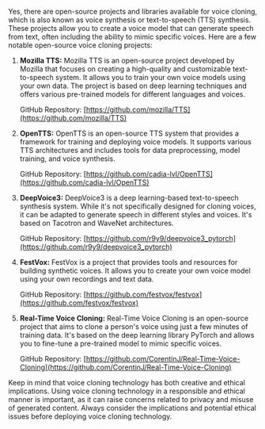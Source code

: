 Yes, there are open-source projects and libraries available for voice cloning, which is also known as voice synthesis or text-to-speech (TTS) synthesis. These projects allow you to create a voice model that can generate speech from text, often including the ability to mimic specific voices. Here are a few notable open-source voice cloning projects:

1. **Mozilla TTS:** Mozilla TTS is an open-source project developed by Mozilla that focuses on creating a high-quality and customizable text-to-speech system. It allows you to train your own voice models using your own data. The project is based on deep learning techniques and offers various pre-trained models for different languages and voices.
    
    GitHub Repository: [https://github.com/mozilla/TTS](https://github.com/mozilla/TTS)
    
2. **OpenTTS:** OpenTTS is an open-source TTS system that provides a framework for training and deploying voice models. It supports various TTS architectures and includes tools for data preprocessing, model training, and voice synthesis.
    
    GitHub Repository: [https://github.com/cadia-lvl/OpenTTS](https://github.com/cadia-lvl/OpenTTS)
    
3. **DeepVoice3:** DeepVoice3 is a deep learning-based text-to-speech synthesis system. While it's not specifically designed for cloning voices, it can be adapted to generate speech in different styles and voices. It's based on Tacotron and WaveNet architectures.
    
    GitHub Repository: [https://github.com/r9y9/deepvoice3_pytorch](https://github.com/r9y9/deepvoice3_pytorch)
    
4. **FestVox:** FestVox is a project that provides tools and resources for building synthetic voices. It allows you to create your own voice model using your own recordings and text data.
    
    GitHub Repository: [https://github.com/festvox/festvox](https://github.com/festvox/festvox)
    
5. **Real-Time Voice Cloning:** Real-Time Voice Cloning is an open-source project that aims to clone a person's voice using just a few minutes of training data. It's based on the deep learning library PyTorch and allows you to fine-tune a pre-trained model to mimic specific voices.
    
    GitHub Repository: [https://github.com/CorentinJ/Real-Time-Voice-Cloning](https://github.com/CorentinJ/Real-Time-Voice-Cloning)
    

Keep in mind that voice cloning technology has both creative and ethical implications. Using voice cloning technology in a responsible and ethical manner is important, as it can raise concerns related to privacy and misuse of generated content. Always consider the implications and potential ethical issues before deploying voice cloning technology.